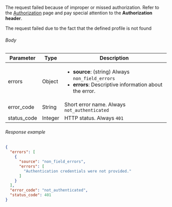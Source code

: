 <!--- ProfileResponseUnauthorized.md --->

<p> </p>

The request failed because of improper or missed authorization. Refer to the [Authorization](server-side-api-specs#authorization) page and pay special attention to the **Authorization header**.

The request failed due to the fact that the defined profile is not found

###### Body

| Parameter   | Type    | Description                                                  |
| ----------- | ------- | ------------------------------------------------------------ |
| errors      | Object  | <ul><li> **source**: (string) Always `non_field_errors`</li><li> **errors**: Descriptive information about the error.</li></ul> |
| error_code  | String  | Short error name. Always `not_authenticated`                 |
| status_code | Integer | HTTP status. Always `401`                                    |

###### Response example

```json
{
  "errors": [
    {
      "source": "non_field_errors",
      "errors": [
        "Authentication credentials were not provided."
      ]
    }
  ],
  "error_code": "not_authenticated",
  "status_code": 401
}
```
